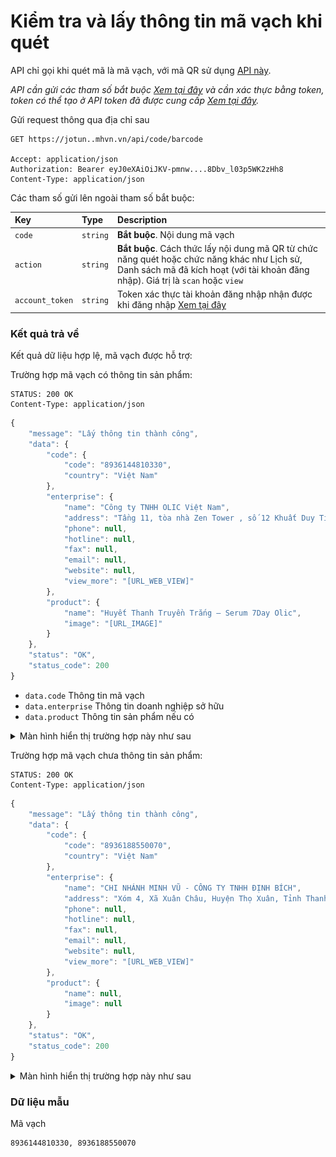 # Kiểm tra và lấy thông tin mã vạch khi quét

API chỉ gọi khi quét mã là mã vạch, với mã QR sử dụng [API này](qr.md).

_API cần gửi các tham số bắt buộc [Xem tại đây](README.md) và cần xác thực bằng token, token có thể tạo ở API token đã được cung cấp [Xem tại đây](token-access.md)._

 Gửi request thông qua địa chỉ sau
 ```http
GET https://jotun..mhvn.vn/api/code/barcode

Accept: application/json
Authorization: Bearer eyJ0eXAiOiJKV-pmnw....8Dbv_l03p5WK2zHh8
Content-Type: application/json
```

Các tham số gửi lên ngoài tham số bắt buộc:

| Key | Type | Description |
| :--- | :--- | :--- |
| `code` | `string` | **Bắt buộc**. Nội dung mã vạch |
| `action` | `string` | **Bắt buộc**. Cách thức lấy nội dung mã QR từ chức năng quét hoặc chức năng khác như Lịch sử, Danh sách mã đã kích hoạt (với tài khoản đăng nhập). Giá trị là `scan` hoặc `view` |
| `account_token` | `string` | Token xác thực tài khoản đăng nhập nhận được khi đăng nhập [Xem tại đây](login.md) |

### Kết quả trả về
Kết quả dữ liệu hợp lệ, mã vạch được hỗ trợ:

Trường hợp mã vạch có thông tin sản phẩm:
```http
STATUS: 200 OK
Content-Type: application/json
```
```javascript
{
    "message": "Lấy thông tin thành công",
    "data": {
        "code": {
            "code": "8936144810330",
            "country": "Việt Nam"
        },
        "enterprise": {
            "name": "Công ty TNHH OLIC Việt Nam",
            "address": "Tầng 11, tòa nhà Zen Tower , số 12 Khuất Duy Tiến, Thanh Xuân Trung, Quận Thanh Xuân, TP. Hà Nội",
            "phone": null,
            "hotline": null,
            "fax": null,
            "email": null,
            "website": null,
            "view_more": "[URL_WEB_VIEW]"
        },
        "product": {
            "name": "Huyết Thanh Truyền Trắng – Serum 7Day Olic",
            "image": "[URL_IMAGE]"
        }
    },
    "status": "OK",
    "status_code": 200
}
```

- `data.code` Thông tin mã vạch
- `data.enterprise` Thông tin doanh nghiệp sở hữu
- `data.product` Thông tin sản phẩm nếu có

<details>
<summary>Màn hình hiển thị trường hợp này như sau</summary>
<img src="images/jotun_barcode_1242x2688.png" width="300">
</details>

Trường hợp mã vạch chưa thông tin sản phẩm:
```http
STATUS: 200 OK
Content-Type: application/json
```
```javascript
{
    "message": "Lấy thông tin thành công",
    "data": {
        "code": {
            "code": "8936188550070",
            "country": "Việt Nam"
        },
        "enterprise": {
            "name": "CHI NHÁNH MINH VŨ - CÔNG TY TNHH ĐỊNH BÍCH",
            "address": "Xóm 4, Xã Xuân Châu, Huyện Thọ Xuân, Tỉnh Thanh Hóa",
            "phone": null,
            "hotline": null,
            "fax": null,
            "email": null,
            "website": null,
            "view_more": "[URL_WEB_VIEW]"
        },
        "product": {
            "name": null,
            "image": null
        }
    },
    "status": "OK",
    "status_code": 200
}
```

<details>
<summary>Màn hình hiển thị trường hợp này như sau</summary>
<img src="images/jotun_barcode_no_product_1242x2688.png" width="300">
</details>

### Dữ liệu mẫu
Mã vạch
```
8936144810330, 8936188550070
```
